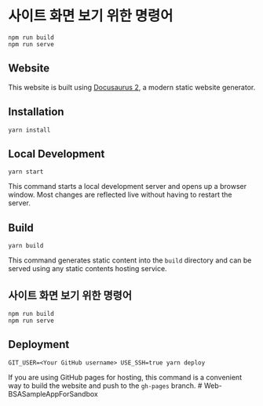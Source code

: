 # 사이트 화면 보기 위한 명령어

```console
npm run build
npm run serve
```


## Website

This website is built using [Docusaurus 2](https://docusaurus.io/), a modern static website generator.

## Installation

```console
yarn install
```

## Local Development

```console
yarn start
```

This command starts a local development server and opens up a browser window. Most changes are reflected live without having to restart the server.

## Build

```console
yarn build
```

This command generates static content into the `build` directory and can be served using any static contents hosting service.

## 사이트 화면 보기 위한 명령어

```console
npm run build
npm run serve
```

## Deployment

```console
GIT_USER=<Your GitHub username> USE_SSH=true yarn deploy
```

If you are using GitHub pages for hosting, this command is a convenient way to build the website and push to the `gh-pages` branch.
#   W e b - B S A S a m p l e A p p F o r S a n d b o x  
 